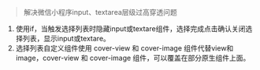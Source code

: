 > 解决微信小程序input、textarea层级过高穿透问题

1. 使用if，当触发选择列表时隐藏input或textare组件，选择完成点击确认关闭选择列表，显示input或textare。
2. 选择列表自定义组件使用 cover-view 和 cover-image 组件代替view和image，cover-view 和 cover-image 组件，可以覆盖在部分原生组件上面。